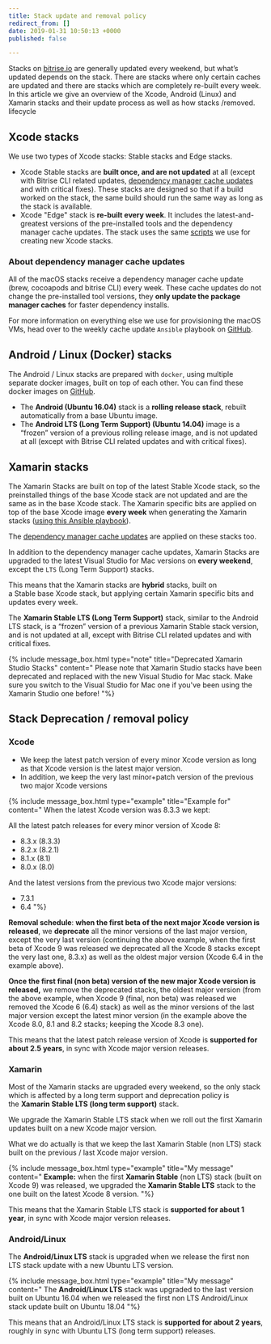 ```yaml
---
title: Stack update and removal policy
redirect_from: []
date: 2019-01-31 10:50:13 +0000
published: false

---
```

Stacks on [bitrise.io](https://www.bitrise.io) are generally updated every weekend, but what’s updated depends on the stack. There are stacks where only certain caches are updated and there are stacks which are completely re-built every week. In this article we give an overview of the Xcode, Android (Linux) and Xamarin stacks and their update process as well as how stacks /removed. lifecycle

## Xcode stacks

We use two types of Xcode stacks: Stable stacks and Edge stacks.

* Xcode Stable stacks are **built once, and are not updated** at all (except with Bitrise CLI related updates, [dependency manager cache updates](/infrastructure/stack-update-and-removal-policy/#about-dependency-manager-cache-updates) and with critical fixes). These stacks are designed so that if a build worked on the stack, the same build should run the same way as long as the stack is available.
* Xcode "Edge" stack is **re-built every week**. It includes the latest-and-greatest versions of the pre-installed tools and the dependency manager cache updates. The stack uses the same [scripts](https://github.com/bitrise-io/osx-box-bootstrap) we use for creating new Xcode stacks.

### **About dependency manager cache updates**

All of the macOS stacks receive a dependency manager cache update (brew, cocoapods and bitrise CLI) every week. These cache updates do not change the pre-installed tool versions, they **only update the package manager caches** for faster dependency installs. 

For more information on everything else we use for provisioning the macOS VMs, head over to the weekly cache update `Ansible` playbook on [GitHub](https://github.com/bitrise-io/osx-box-bootstrap/blob/master/weekly-cache-update-playbook.yml).

## Android / Linux (Docker) stacks

The Android / Linux stacks are prepared with `docker`, using multiple separate docker images, built on top of each other. You can find these docker images on [GitHub](https://github.com/bitrise-docker).

* The **Android (Ubuntu 16.04)** stack is a **rolling release stack**, rebuilt automatically from a base Ubuntu image.
* The **Android LTS (Long Term Support) (Ubuntu 14.04)** image is a “frozen” version of a previous rolling release image, and is not updated at all (except with Bitrise CLI related updates and with critical fixes).

## Xamarin stacks

The Xamarin Stacks are built on top of the latest Stable Xcode stack, so the preinstalled things of the base Xcode stack are not updated and are the same as in the base Xcode stack. The Xamarin specific bits are applied on top of the base Xcode image **every week** when generating the Xamarin stacks ([using this Ansible playbook](https://github.com/bitrise-io/osx-box-bootstrap/blob/master/xamarin-playbook.yml)).

The [dependency manager cache updates](infrastructure/stack-update-and-removal-policy/#about-dependency-manager-cache-updates) are applied on these stacks too.

In addition to the dependency manager cache updates, Xamarin Stacks are upgraded to the latest Visual Studio for Mac versions on **every weekend**, except the `LTS` (Long Term Support) stacks.

This means that the Xamarin stacks are **hybrid** stacks, built on a Stable base Xcode stack, but applying certain Xamarin specific bits and updates every week.

The **Xamarin Stable LTS (Long Term Support)** stack, similar to the Android LTS stack, is a “frozen” version of a previous Xamarin Stable stack version, and is not updated at all, except with Bitrise CLI related updates and with critical fixes.

{% include message_box.html type="note" title="Deprecated Xamarin Studio Stacks" content="
Please note that Xamarin Studio stacks have been deprecated and replaced with the new Visual Studio for Mac stack. Make sure you switch to the Visual Studio for Mac one if you've been using the Xamarin Studio one before!
"%}

## Stack Deprecation / removal policy

### Xcode

* We keep the latest patch version of every minor Xcode version as long as that Xcode version is the latest major version.
* In addition, we keep the very last minor+patch version of the previous two major Xcode versions

{% include message_box.html type="example" title="Example for" content=" When the latest Xcode version was 8.3.3 we kept:

All the latest patch releases for every minor version of Xcode 8:

* 8.3.x (8.3.3)
* 8.2.x (8.2.1)
* 8.1.x (8.1)
* 8.0.x (8.0)

And the latest versions from the previous two Xcode major versions:

* 7.3.1
* 6.4
  "%}

**Removal schedule**: **when the first beta of the next major Xcode version is released**, we **deprecate** all the minor versions of the last major version, except the very last version (continuing the above example, when the first beta of Xcode 9 was released we deprecated all the Xcode 8 stacks except the very last one, 8.3.x) as well as the oldest major version (Xcode 6.4 in the example above).

**Once the first final (non beta) version of the new major Xcode version is released,** we remove the deprecated stacks, the oldest major version (from the above example, when Xcode 9 (final, non beta) was released we removed the Xcode 6 (6.4) stack) as well as the minor versions of the last major version except the latest minor version (in the example above the Xcode 8.0, 8.1 and 8.2 stacks; keeping the Xcode 8.3 one).

This means that the latest patch release version of Xcode is **supported for about 2.5 years**, in sync with Xcode major version releases.

### Xamarin

Most of the Xamarin stacks are upgraded every weekend, so the only stack which is affected by a long term support and deprecation policy is the **Xamarin Stable LTS (long term support)** stack.

We upgrade the Xamarin Stable LTS stack when we roll out the first Xamarin updates built on a new Xcode major version.

What we do actually is that we keep the last Xamarin Stable (non LTS) stack built on the previous / last Xcode major version.

{% include message_box.html type="example" title="My message" content="
**Example:** when the first **Xamarin Stable** (non LTS) stack (built on Xcode 9) was released, we upgraded the **Xamarin Stable LTS** stack to the one built on the latest Xcode 8 version.
"%}

This means that the Xamarin Stable LTS stack is **supported for about 1 year**, in sync with Xcode major version releases.

### Android/Linux

The **Android/Linux LTS** stack is upgraded when we release the first non LTS stack update with a new Ubuntu LTS version.

{% include message_box.html type="example" title="My message" content="
The **Android/Linux LTS** stack was upgraded to the last version built on Ubuntu 16.04 when we released the first non LTS Android/Linux stack update built on Ubuntu 18.04
"%}

This means that an Android/Linux LTS stack is **supported for about 2 years**, roughly in sync with Ubuntu LTS (long term support) releases.